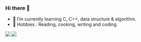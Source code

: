 ### Hi there 👋

<!--
**Algo-Goer/Algo-Goer** is a ✨ _special_ ✨ repository because its `README.md` (this file) appears on your GitHub profile.

Here are some ideas to get you started:

-->

+ 🌱 I’m currently learning C, C++, data structure & algorithm.
+ 💐 Hobbies : Reading, cooking, writing and coding.


<img align="left" src="https://github-readme-stats.vercel.app/api?username=Algo-Goer&show_icons=true&icon_color=CE1D2D&theme=radical" />

<img align="left" src="https://github-readme-stats.vercel.app/api/top-langs/?username=Algo-Goer&layout=compact&hide=tsql&show_icons=true" />
